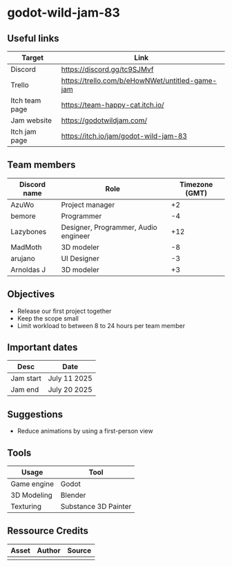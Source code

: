 # godot-wild-jam-83

## Useful links
| Target | Link |
| --- | --- |
| Discord | https://discord.gg/tc9SJMvf |
| Trello | https://trello.com/b/eHowNWet/untitled-game-jam |
| Itch team page | https://team-happy-cat.itch.io/ |
| Jam website | https://godotwildjam.com/ |
| Itch jam page | https://itch.io/jam/godot-wild-jam-83 |

## Team members
| Discord name | Role | Timezone (GMT) |
| --- | --- | --- |
| AzuWo | Project manager | +2 |
| bemore | Programmer | -4 |
| Lazybones | Designer, Programmer, Audio engineer | +12 |
| MadMoth | 3D modeler | -8 |
| arujano | UI Designer | -3 |
| Arnoldas J | 3D modeler | +3 |

## Objectives
- Release our first project together
- Keep the scope small
- Limit workload to between 8 to 24 hours per team member

## Important dates
| Desc | Date |
| --- | --- |
| Jam start | July 11 2025 |
| Jam end | July 20 2025 |

## Suggestions
- Reduce animations by using a first-person view

## Tools
| Usage | Tool |
| --- | --- |
| Game engine | Godot |
| 3D Modeling | Blender |
| Texturing | Substance 3D Painter |

## Ressource Credits
| Asset | Author | Source |
| --- | --- | --- |
|  |  |  |
